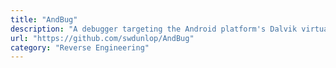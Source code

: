 ```yaml
---
title: "AndBug"
description: "A debugger targeting the Android platform's Dalvik virtual machine intended for reverse engineers and developers."
url: "https://github.com/swdunlop/AndBug"
category: "Reverse Engineering"
---
```

